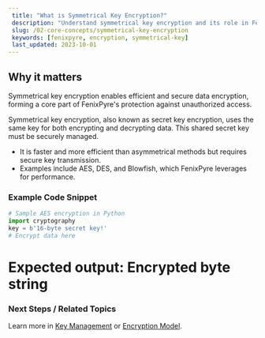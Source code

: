 ```yaml
---
 title: "What is Symmetrical Key Encryption?"
 description: "Understand symmetrical key encryption and its role in FenixPyre's secure data protection strategy."
 slug: /02-core-concepts/symmetrical-key-encryption
 keywords: [fenixpyre, encryption, symmetrical-key]
 last_updated: 2023-10-01
---
```


## Why it matters
Symmetrical key encryption enables efficient and secure data encryption, forming a core part of FenixPyre's protection against unauthorized access.

Symmetrical key encryption, also known as secret key encryption, uses the same key for both encrypting and decrypting data. This shared secret key must be securely managed.

- It is faster and more efficient than asymmetrical methods but requires secure key transmission.
- Examples include AES, DES, and Blowfish, which FenixPyre leverages for performance.

### Example Code Snippet
```python
# Sample AES encryption in Python
import cryptography
key = b'16-byte secret key!'
# Encrypt data here
```
# Expected output: Encrypted byte string

### Next Steps / Related Topics
Learn more in [Key Management](/02-core-concepts/key-mgmt.md) or [Encryption Model](/02-core-concepts/encryption-model.md).

